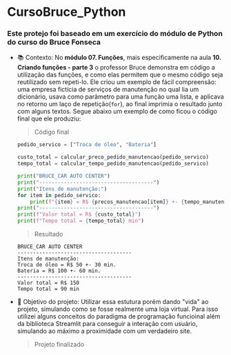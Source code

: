 # CursoBruce_Python
### Este protejo foi baseado em um exercício do módulo de Python do curso do Bruce Fonseca
- 📚 Contexto: No **módulo 07. Funções**, mais especificamente na aula **10. Criando funções - parte 3** o professor Bruce demonstra em código a utilização das funções, e como elas permitem que o mesmo código seja reutilizado sem repeti-lo. Ele criou um exemplo de fácil compreensão: uma empresa fictícia de serviços de manutenção no qual lia um dicionário, usava como parâmetro para uma função uma lista, e aplicava no retorno um laço de repetição(`for`), ao final imprimia o resultado junto com alguns textos. Segue abaixo um exemplo de como ficou o código final que ele produziu:

    > Código final
    ```python
    pedido_servico = ["Troca de óleo", "Bateria"]
    
    custo_total = calcular_preco_pedido_manutencao(pedido_servico)
    tempo_total = calcular_tempo_pedido_manutencao(pedido_servico)
    
    print("BRUCE_CAR AUTO CENTER")
    print("-------------------------------------")
    print("Itens de manutenção:")
    for item in pedido_servico:
        print(f"{item} = R$ {precos_manutencao[item]} +- {tempo_manutencao[item]} min.")
    print("-------------------------------------")
    print(f"Valor total = R$ {custo_total}")
    print(f"Tempo total = {tempo_total} min")
    ```
    > Resultado
    ```
    BRUCE_CAR AUTO CENTER
    -------------------------------------
    Itens de manutenção:
    Troca de óleo = R$ 50 +- 30 min.
    Bateria = R$ 100 +- 60 min.
    -------------------------------------
    Valor total = R$ 150
    Tempo total = 90 min
    ```
- 🎯 Objetivo do projeto: Utilizar essa estutura porém dando "vida" ao projeto, simulando como se fosse realmente uma loja virtual. Para isso utilizei alguns conceitos do paradigma de programação funcioinal além da biblioteca Streamlit para conseguir a interação com usuário, simulando ao máximo a proximidade com um verdadeiro site.
    > Projeto finalizado
